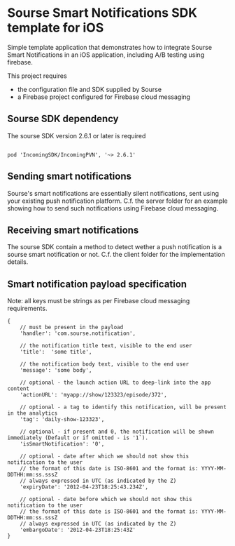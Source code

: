 Sourse Smart Notifications SDK template for iOS
===============================================

Simple template application that demonstrates how to integrate Sourse Smart Notifications in an iOS application, including A/B testing using firebase. 

This project requires
- the configuration file and SDK supplied by Sourse
- a Firebase project configured for Firebase cloud messaging


## Sourse SDK dependency

The sourse SDK version 2.6.1 or later is required

```

pod 'IncomingSDK/IncomingPVN', '~> 2.6.1'

```

## Sending smart notifications

Sourse's smart notifications are essentially silent notifications, sent using your existing push notification 
platform. C.f. the server folder for an example showing how to send such notifications using Firebase 
cloud messaging.

## Receiving smart notifications

The sourse SDK contain a method to detect wether a push notification is a sourse smart notification
or not. C.f. the client folder for the implementation details. 


## Smart notification payload specification

Note: all keys must be strings as per Firebase cloud messaging requirements. 

```
{
    // must be present in the payload
    'handler': 'com.sourse.notification',

    // the notification title text, visible to the end user
    'title':  'some title',

    // the notification body text, visible to the end user
    'message': 'some body', 

    // optional - the launch action URL to deep-link into the app content
    'actionURL': 'myapp://show/123323/episode/372',

    // optional - a tag to identify this notification, will be present in the analytics
    'tag': 'daily-show-123323',

    // optional - if present and 0, the notification will be shown immediately (Default or if omitted - is '1`).
    'isSmartNotification': '0',

    // optional - date after which we should not show this notification to the user
	// the format of this date is ISO-8601 and the format is: YYYY-MM-DDTHH:mm:ss.sssZ
	// always expressed in UTC (as indicated by the Z)
    'expiryDate': '2012-04-23T18:25:43.234Z',
    
    // optional - date before which we should not show this notification to the user
	// the format of this date is ISO-8601 and the format is: YYYY-MM-DDTHH:mm:ss.sssZ
	// always expressed in UTC (as indicated by the Z)
    'embargoDate': '2012-04-23T18:25:43Z'
}
```